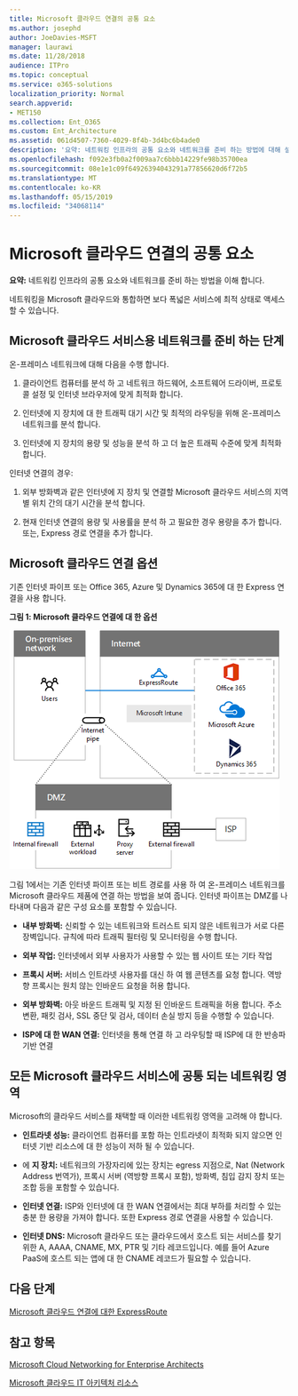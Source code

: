 ```yaml
---
title: Microsoft 클라우드 연결의 공통 요소
ms.author: josephd
author: JoeDavies-MSFT
manager: laurawi
ms.date: 11/28/2018
audience: ITPro
ms.topic: conceptual
ms.service: o365-solutions
localization_priority: Normal
search.appverid:
- MET150
ms.collection: Ent_O365
ms.custom: Ent_Architecture
ms.assetid: 061d4507-7360-4029-8f4b-3d4bc6b4ade0
description: '요약: 네트워킹 인프라의 공통 요소와 네트워크를 준비 하는 방법에 대해 설명 합니다.'
ms.openlocfilehash: f092e3fb0a2f009aa7c6bbb14229fe98b35700ea
ms.sourcegitcommit: 08e1e1c09f64926394043291a77856620d6f72b5
ms.translationtype: MT
ms.contentlocale: ko-KR
ms.lasthandoff: 05/15/2019
ms.locfileid: "34068114"
---
```

# <a name="common-elements-of-microsoft-cloud-connectivity"></a>Microsoft 클라우드 연결의 공통 요소

 **요약:** 네트워킹 인프라의 공통 요소와 네트워크를 준비 하는 방법을 이해 합니다.
  
네트워킹을 Microsoft 클라우드와 통합하면 보다 폭넓은 서비스에 최적 상태로 액세스할 수 있습니다.
  
## <a name="steps-to-prepare-your-network-for-microsoft-cloud-services"></a>Microsoft 클라우드 서비스용 네트워크를 준비 하는 단계
<a name="steps"> </a>

온-프레미스 네트워크에 대해 다음을 수행 합니다.
  
1. 클라이언트 컴퓨터를 분석 하 고 네트워크 하드웨어, 소프트웨어 드라이버, 프로토콜 설정 및 인터넷 브라우저에 맞게 최적화 합니다.
    
2. 인터넷에 지 장치에 대 한 트래픽 대기 시간 및 최적의 라우팅을 위해 온-프레미스 네트워크를 분석 합니다.
    
3. 인터넷에 지 장치의 용량 및 성능을 분석 하 고 더 높은 트래픽 수준에 맞게 최적화 합니다.
    
인터넷 연결의 경우:
  
1. 외부 방화벽과 같은 인터넷에 지 장치 및 연결할 Microsoft 클라우드 서비스의 지역별 위치 간의 대기 시간을 분석 합니다.
    
2. 현재 인터넷 연결의 용량 및 사용률을 분석 하 고 필요한 경우 용량을 추가 합니다. 또는, Express 경로 연결을 추가 합니다.
    
## <a name="microsoft-cloud-connectivity-options"></a>Microsoft 클라우드 연결 옵션
<a name="steps"> </a>

기존 인터넷 파이프 또는 Office 365, Azure 및 Dynamics 365에 대 한 Express 연결을 사용 합니다.
  
**그림 1: Microsoft 클라우드 연결에 대 한 옵션**

![그림 1: Microsoft 클라우드 연결에 대 한 옵션](media/Network-Poster/CommonElements.png)

  
그림 1에서는 기존 인터넷 파이프 또는 비트 경로를 사용 하 여 온-프레미스 네트워크를 Microsoft 클라우드 제품에 연결 하는 방법을 보여 줍니다. 인터넷 파이프는 DMZ를 나타내며 다음과 같은 구성 요소를 포함할 수 있습니다.
  
- **내부 방화벽:** 신뢰할 수 있는 네트워크와 트러스트 되지 않은 네트워크가 서로 다른 장벽입니다. 규칙에 따라 트래픽 필터링 및 모니터링을 수행 합니다.
    
- **외부 작업:** 인터넷에서 외부 사용자가 사용할 수 있는 웹 사이트 또는 기타 작업
    
- **프록시 서버:** 서비스 인트라넷 사용자를 대신 하 여 웹 콘텐츠를 요청 합니다. 역방향 프록시는 원치 않는 인바운드 요청을 허용 합니다.
    
- **외부 방화벽:** 아웃 바운드 트래픽 및 지정 된 인바운드 트래픽을 허용 합니다. 주소 변환, 패킷 검사, SSL 중단 및 검사, 데이터 손실 방지 등을 수행할 수 있습니다.
    
- **ISP에 대 한 WAN 연결:** 인터넷을 통해 연결 하 고 라우팅할 때 ISP에 대 한 반송파 기반 연결
    
## <a name="areas-of-networking-common-to-all-microsoft-cloud-services"></a>모든 Microsoft 클라우드 서비스에 공통 되는 네트워킹 영역
<a name="steps"> </a>

Microsoft의 클라우드 서비스를 채택할 때 이러한 네트워킹 영역을 고려해 야 합니다.
  
- **인트라넷 성능:** 클라이언트 컴퓨터를 포함 하는 인트라넷이 최적화 되지 않으면 인터넷 기반 리소스에 대 한 성능이 저하 될 수 있습니다.
    
- 에 **지 장치:** 네트워크의 가장자리에 있는 장치는 egress 지점으로, Nat (Network Address 번역가), 프록시 서버 (역방향 프록시 포함), 방화벽, 침입 감지 장치 또는 조합 등을 포함할 수 있습니다.
    
- **인터넷 연결:** ISP와 인터넷에 대 한 WAN 연결에서는 최대 부하를 처리할 수 있는 충분 한 용량을 가져야 합니다. 또한 Express 경로 연결을 사용할 수 있습니다.
    
- **인터넷 DNS:** Microsoft 클라우드 또는 클라우드에서 호스트 되는 서비스를 찾기 위한 A, AAAA, CNAME, MX, PTR 및 기타 레코드입니다. 예를 들어 Azure PaaS에 호스트 되는 앱에 대 한 CNAME 레코드가 필요할 수 있습니다.
    

## <a name="next-step"></a>다음 단계

[Microsoft 클라우드 연결에 대한 ExpressRoute](expressroute-for-microsoft-cloud-connectivity.md)

## <a name="see-also"></a>참고 항목

<a name="steps"> </a>

[Microsoft Cloud Networking for Enterprise Architects](microsoft-cloud-networking-for-enterprise-architects.md)
  
[Microsoft 클라우드 IT 아키텍처 리소스](microsoft-cloud-it-architecture-resources.md)


